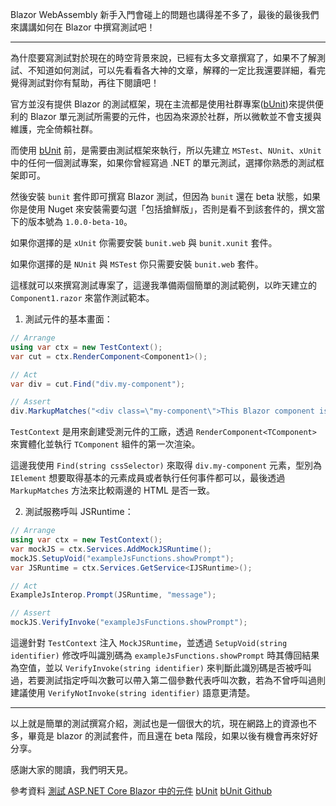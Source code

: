 Blazor WebAssembly 新手入門會碰上的問題也講得差不多了，最後的最後我們來講講如何在 Blazor 中撰寫測試吧！

---

為什麼要寫測試對於現在的時空背景來說，已經有太多文章撰寫了，如果不了解測試、不知道如何測試，可以先看看各大神的文章，解釋的一定比我還要詳細，看完覺得測試對你有幫助，再往下閱讀吧！

官方並沒有提供 Blazor 的測試框架，現在主流都是使用社群專案([bUnit])來提供便利的 Blazor 單元測試所需要的元件，也因為來源於社群，所以微軟並不會支援與維護，完全倚賴社群。

而使用 [bUnit] 前，是需要由測試框架來執行，所以先建立 `MSTest`、`NUnit`、`xUnit` 中的任何一個測試專案，如果你曾經寫過 .NET 的單元測試，選擇你熟悉的測試框架即可。

然後安裝 `bunit` 套件即可撰寫 Blazor 測試，但因為 `bunit` 還在 beta 狀態，如果你是使用 Nuget 來安裝需要勾選「包括搶鮮版」，否則是看不到該套件的，撰文當下的版本號為 `1.0.0-beta-10`。

如果你選擇的是 `xUnit` 你需要安裝 `bunit.web` 與 `bunit.xunit` 套件。

如果你選擇的是 `NUnit` 與 `MSTest` 你只需要安裝 `bunit.web` 套件。

這樣就可以來撰寫測試專案了，這邊我準備兩個簡單的測試範例，以昨天建立的 `Component1.razor` 來當作測試範本。

1. 測試元件的基本畫面：

```csharp
// Arrange
using var ctx = new TestContext();
var cut = ctx.RenderComponent<Component1>();

// Act
var div = cut.Find("div.my-component");

// Assert
div.MarkupMatches("<div class=\"my-component\">This Blazor component is defined in the <strong>Blazor30daysRCL</strong> package.</div>");
```

`TestContext` 是用來創建受測元件的工廠，透過 `RenderComponent<TComponent>` 來實體化並執行 `TComponent` 組件的第一次渲染。

這邊我使用 `Find(string cssSelector)` 來取得 `div.my-component` 元素，型別為 `IElement` 想要取得基本的元素成員或者執行任何事件都可以，最後透過 `MarkupMatches` 方法來比較兩邊的 HTML 是否一致。

2. 測試服務呼叫 JSRuntime：

```csharp
// Arrange
using var ctx = new TestContext();
var mockJS = ctx.Services.AddMockJSRuntime();
mockJS.SetupVoid("exampleJsFunctions.showPrompt");
var JSRuntime = ctx.Services.GetService<IJSRuntime>();

// Act
ExampleJsInterop.Prompt(JSRuntime, "message");

// Assert
mockJS.VerifyInvoke("exampleJsFunctions.showPrompt");
```

這邊針對 `TestContext` 注入 `MockJSRuntime`，並透過 `SetupVoid(string identifier)` 修改呼叫識別碼為 `exampleJsFunctions.showPrompt` 時其傳回結果為空值，並以 `VerifyInvoke(string identifier)` 來判斷此識別碼是否被呼叫過，若要測試指定呼叫次數可以帶入第二個參數代表呼叫次數，若為不曾呼叫過則建議使用 `VerifyNotInvoke(string identifier)` 語意更清楚。

---

以上就是簡單的測試撰寫介紹，測試也是一個很大的坑，現在網路上的資源也不多，畢竟是 blazor 的測試套件，而且還在 beta 階段，如果以後有機會再來好好分享。

感謝大家的閱讀，我們明天見。

參考資料
[測試 ASP.NET Core Blazor 中的元件]
[bUnit]
[bUnit Github]

[測試 ASP.NET Core Blazor 中的元件]: https://docs.microsoft.com/zh-tw/aspnet/core/blazor/test?view=aspnetcore-3.1
[bUnit]: https://bunit.egilhansen.com/index.html
[bUnit Github]: https://github.com/egil/bUnit